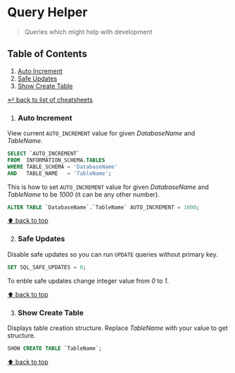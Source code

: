 # Query Helper
> Queries which might help with development

## Table of Contents

1. [Auto Increment](#auto-increment)
1. [Safe Updates](#safe-updates)
1. [Show Create Table](#show-create-table)

[↩ back to list of cheatsheets](README.md#list-of-cheatsheets)

1. ### Auto Increment

View current `AUTO_INCREMENT` value for given *DatabaseName* and *TableName*. 

```sql
SELECT `AUTO_INCREMENT`
FROM  INFORMATION_SCHEMA.TABLES
WHERE TABLE_SCHEMA = 'DatabaseName'
AND   TABLE_NAME   = 'TableName';
```

This is how to set `AUTO_INCREMENT` value for given *DatabaseName* and *TableName* to be *1000* (it can be any other number). 

```sql
ALTER TABLE `DatabaseName`.`TableName` AUTO_INCREMENT = 1000;
```

[⬆ back to top](#table-of-contents)

2. ### Safe Updates

Disable safe updates so you can run `UPDATE` queries without primary key. 

```sql
SET SQL_SAFE_UPDATES = 0;
```

To enble safe updates change integer value from *0* to *1*. 

[⬆ back to top](#table-of-contents)

3. ### Show Create Table

Displays table creation structure. Replace *TableName* with your value to get structure.

```sql
SHOW CREATE TABLE `TableName`;
```

[⬆ back to top](#table-of-contents)
